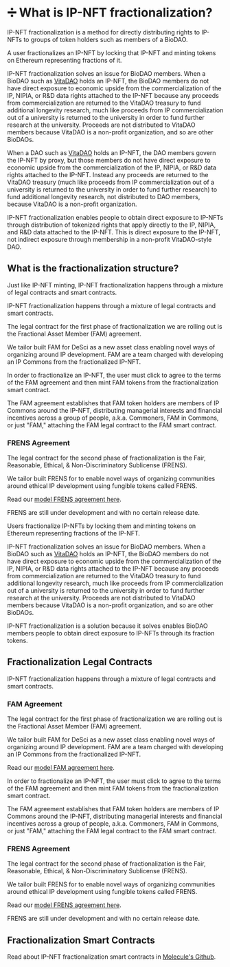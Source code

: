 # ➗ What is IP-NFT fractionalization?

IP-NFT fractionalization is a method for directly distributing rights to IP-NFTs to groups of token holders such as members of a BioDAO.&#x20;

A user fractionalizes an IP-NFT by locking that IP-NFT and minting tokens on Ethereum representing fractions of it. &#x20;

IP-NFT fractionalization solves an issue for BioDAO members. When a BioDAO such as [VitaDAO](https://www.vitadao.com) holds an IP-NFT, the BioDAO members do not have direct exposure to economic upside from the commercialization of the IP, NIPIA, or R\&D data rights attached to the IP-NFT because any proceeds from commercialization are returned to the VitaDAO treasury to fund additional longevity research, much like proceeds from IP commercialization out of a university is returned to the university in order to fund further research at the university. Proceeds are not distributed to VitaDAO members because VitaDAO is a non-profit organization, and so are other BioDAOs.  &#x20;

When a DAO such as [VitaDAO](https://www.vitadao.com) holds an IP-NFT, the DAO members govern the IP-NFT by proxy, but those members do not have direct exposure to economic upside from the commercialization of the IP, NIPIA, or R\&D data rights attached to the IP-NFT. Instead any proceeds are returned to the VitaDAO treasury (much like proceeds from IP commercialization out of a university is returned to the university in order to fund further research) to fund additional longevity research, not distributed to DAO members, because VitaDAO is a non-profit organization. &#x20;

IP-NFT fractionalization enables people to obtain direct exposure to IP-NFTs through distribution of tokenized rights that apply directly to the IP, NIPIA, and R\&D data attached to the IP-NFT. This is direct exposure to the IP-NFT, not indirect exposure through membership in a non-profit VitaDAO-style DAO.&#x20;

## What is the fractionalization structure?

Just like IP-NFT minting, IP-NFT fractionalization happens through a mixture of legal contracts and smart contracts.

IP-NFT fractionalization happens through a mixture of legal contracts and smart contracts.

The legal contract for the first phase of fractionalization we are rolling out is the Fractional Asset Member (FAM) agreement.&#x20;

We tailor built FAM for DeSci as a new asset class enabling novel ways of organizing around IP development. FAM are a team charged with developing an IP Commons from the fractionalized IP-NFT.

In order to fractionalize an IP-NFT, the user must click to agree to the terms of the FAM agreement and then mint FAM tokens from the fractionalization smart contract.&#x20;

The FAM agreement establishes that FAM token holders are members of IP Commons around the IP-NFT, distributing managerial interests and financial incentives across a group of people, a.k.a. Commoners, FAM in Commons, or just "FAM," attaching the FAM legal contract to the FAM smart contract.&#x20;

### FRENS Agreement&#x20;

The legal contract for the second phase of fractionalization is the Fair, Reasonable, Ethical, & Non-Discriminatory Sublicense (FRENS).

We tailor built FRENS for to enable novel ways of organizing communities around ethical IP development using fungible tokens called FRENS.&#x20;

Read our [model FRENS agreement here](https://docs.google.com/document/d/1b6LQ6hzSpW3yt1zlA2xzvDvLQPnHSeI8JHP63e1peBU/edit?usp=sharing).&#x20;

FRENS are still under development and with no certain release date.&#x20;

Users fractionalize IP-NFTs by locking them and minting tokens on Ethereum representing fractions of the IP-NFT. &#x20;

IP-NFT fractionalization solves an issue for BioDAO members. When a BioDAO such as [VitaDAO](https://www.vitadao.com) holds an IP-NFT, the BioDAO members do not have direct exposure to economic upside from the commercialization of the IP, NIPIA, or R\&D data rights attached to the IP-NFT because any proceeds from commercialization are returned to the VitaDAO treasury to fund additional longevity research, much like proceeds from IP commercialization out of a university is returned to the university in order to fund further research at the university. Proceeds are not distributed to VitaDAO members because VitaDAO is a non-profit organization, and so are other BioDAOs.  &#x20;

IP-NFT fractionalization is a solution because it solves enables BioDAO members people to obtain direct exposure to IP-NFTs through its fraction tokens.&#x20;

## Fractionalization Legal Contracts

IP-NFT fractionalization happens through a mixture of legal contracts and smart contracts.

### FAM Agreement

The legal contract for the first phase of fractionalization we are rolling out is the Fractional Asset Member (FAM) agreement.&#x20;

We tailor built FAM for DeSci as a new asset class enabling novel ways of organizing around IP development. FAM are a team charged with developing an IP Commons from the fractionalized IP-NFT.

Read our [model FAM agreement here](https://docs.google.com/document/d/1Iu3ALQzUa8LhIe4LIl972eGTfT296sWZZjGbtN4RbFA/edit).&#x20;

In order to fractionalize an IP-NFT, the user must click to agree to the terms of the FAM agreement and then mint FAM tokens from the fractionalization smart contract.&#x20;

The FAM agreement establishes that FAM token holders are members of IP Commons around the IP-NFT, distributing managerial interests and financial incentives across a group of people, a.k.a. Commoners, FAM in Commons, or just "FAM," attaching the FAM legal contract to the FAM smart contract.&#x20;

### FRENS Agreement&#x20;

The legal contract for the second phase of fractionalization is the Fair, Reasonable, Ethical, & Non-Discriminatory Sublicense (FRENS).

We tailor built FRENS for to enable novel ways of organizing communities around ethical IP development using fungible tokens called FRENS.&#x20;

Read our [model FRENS agreement here](https://docs.google.com/document/d/1b6LQ6hzSpW3yt1zlA2xzvDvLQPnHSeI8JHP63e1peBU/edit?usp=sharing).&#x20;

FRENS are still under development and with no certain release date.&#x20;

## Fractionalization Smart Contracts

Read about IP-NFT fractionalization smart contracts in [Molecule's Github](https://github.com/moleculeprotocol/IPNFT).

